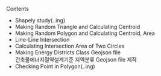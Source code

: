 Contents

* Shapely study(..ing)
* Making Random Triangle and Calculating Centroid
* Making Random Polygon and Calculating Centroid, Area
* Line-Line Intersection
* Calculating Intersection Area of Two Circles
* Making Energy Districts Class Geojson file<br>
  건축물에너지절약설계기준 지역분류 Geojson file 제작
* Checking Point in Polygon(..ing)
